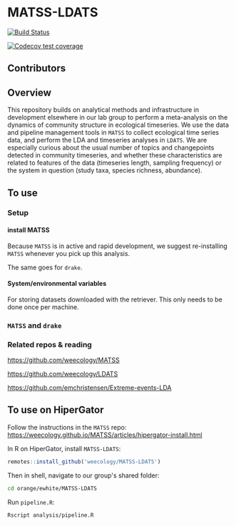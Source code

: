 # MATSS-LDATS

<!-- badges: start -->

[![Build Status](https://travis-ci.org/weecology/MATSS-LDATS.svg?branch=master)](https://travis-ci.org/weecology/MATSS-LDATS)

[![Codecov test
coverage](https://codecov.io/gh/weecology/MATSS-LDATS/branch/master/graph/badge.svg)](https://codecov.io/gh/weecology/MATSS-LDATS?branch=master)

<!-- badges: end -->

## Contributors

## Overview

This repository builds on analytical methods and infrastructure in development elsewhere in our lab group to perform a meta-analysis on the dynamics of community structure in ecological timeseries. We use the data and pipeline management tools in `MATSS` to collect ecological time series data, and perform the LDA and timeseries analyses in `LDATS`. We are especially curious about the usual number of topics and changepoints detected in community timeseries, and whether these characteristics are related to features of the data (timeseries length, sampling frequency) or the system in question (study taxa, species richness, abundance). 

## To use

### Setup

#### install MATSS
Because `MATSS` is in active and rapid development, we suggest re-installing `MATSS` whenever you pick up this analysis.

The same goes for `drake`. 

#### System/environmental variables
For storing datasets downloaded with the retriever. This only needs to be done once per machine.

### `MATSS` and  `drake`

### Related repos & reading

https://github.com/weecology/MATSS

https://github.com/weecology/LDATS

https://github.com/emchristensen/Extreme-events-LDA

## To use on HiperGator

Follow the instructions in the `MATSS` repo: https://weecology.github.io/MATSS/articles/hipergator-install.html

In R on HiperGator, install `MATSS-LDATS`:

```r
remotes::install_github('weecology/MATSS-LDATS')
```


Then in shell, navigate to our group's shared folder:
``` bash
cd orange/ewhite/MATSS-LDATS
```

Run `pipeline.R`:

```bash
Rscript analysis/pipeline.R
```


